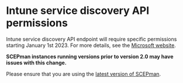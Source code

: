 # Intune service discovery API permissions

Intune service discovery API endpoint will require specific permissions starting January 1st 2023. For more details, see the [Microsoft website](https://aka.ms/mem-servicediscovery-api-blog).

**SCEPman instances running versions prior to version 2.0 may have issues with this change.**

Please ensure that you are using the [latest version of SCEPman](../../scepman-configuration/optional/update-strategy.md).
